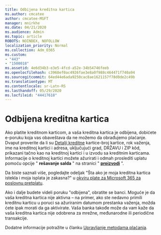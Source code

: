 ```yaml
---
title: Odbijena kreditna kartica
ms.author: cmcatee
author: cmcatee-MSFT
manager: mnirkhe
ms.date: 04/21/2020
ms.audience: Admin
ms.topic: article
ROBOTS: NOINDEX, NOFOLLOW
localization_priority: Normal
ms.collection: Adm_O365
ms.custom:
- "443"
- "1500018"
ms.assetid: 4e6d34b3-e3e5-4fcd-a52e-34b54746feeb
ms.openlocfilehash: c3968ef0ac4926fae3e8a0f988c464471f740a94
ms.sourcegitcommit: 64ed44e6ada9250cac8ae1621157f78d0de2c49b
ms.translationtype: MT
ms.contentlocale: sr-Latn-RS
ms.lasthandoff: 05/29/2020
ms.locfileid: "44417618"
---
```

# <a name="declined-credit-card"></a>Odbijena kreditna kartica

Ako platite kreditnom karticom, a vaša kreditna kartica je odbijena, dobićete e-poruku koja vas obaveštava da ne možemo da obrađujemo plaćanje. Dvaput proverite da li su [Detalji kreditne](https://go.microsoft.com/fwlink/p/?linkid=842054) kartice-broj kartice, rok važenja, ime na kreditnoj kartici i adresa, uključujući grad, DRŽAVU i ZIP kôd, prikazani tačno kao na kreditnoj kartici i u izvodu sa kreditnim karticama. Informacije o kreditnoj kartici možete ažurirati i odmah proslediti uplatu pomoću opcije " **rešavanje salda** " na stranici " **[proizvodi](https://go.microsoft.com/fwlink/p/?linkid=842054)** ". 

Da biste saznali više, pogledajte odeljak "Šta ako je moja kreditna kartica istekla i moja isplata je zakasna?" u [okviru plate za Microsoft 365 za poslovnu pretplatu](https://docs.microsoft.com/office365/admin/subscriptions-and-billing/pay-for-your-subscription#what-if-my-credit-card-was-declined-and-my-payment-is-past-due).
  
Ako i dalje budete videli poruku "odbijena", obratite se banci. Moguće je da vaša kreditna kartica nije aktivna – na primer, ako ste nedavno primili kreditnu karticu u poruci sa ažuriranim datumom prestanka važenja, možda ćete ipak morati da ga aktivirate. Vaša banka takođe može da vam kaže da vaša kreditna kartica nije odobrena za mrežne, međunarodne ili periodične transakcije.
  
Dodatne informacije potražite u članku [Upravljanje metodama plaćanja](https://docs.microsoft.com/microsoft-365/commerce/billing-and-payments/manage-payment-methods).